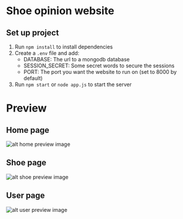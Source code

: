 # Shoe opinion website

## Set up project
1. Run ```npm install``` to install dependencies
2. Create a `.env` file and add:
    * DATABASE: The url to a mongodb database
    * SESSION_SECRET: Some secret words to secure the sessions
    * PORT: The port you want the website to run on (set to 8000 by default)
3. Run ```npm start``` or ```node app.js``` to start the server

# Preview
## Home page
![alt home preview image](ps://github.com/matedavid/shoe_opinion_website/tree/master/static/images/previewHome.png)

## Shoe page
![alt shoe preview image](ps://github.com/matedavid/shoe_opinion_website/tree/master/static/images/previewShoe.png)

## User page
![alt user preview image](ps://github.com/matedavid/shoe_opinion_website/tree/master/static/images/previewUser.png)